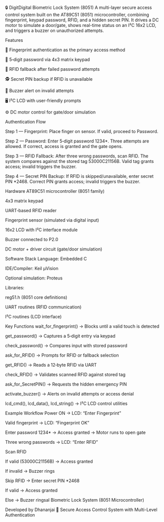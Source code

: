 🔒 DigitDigital Biometric Lock System (8051)
A multi-layer secure access control system built on the AT89C51 (8051) microcontroller, combining fingerprint, keypad password, RFID, and a hidden secret PIN. It drives a DC motor to simulate a door/gate, shows real-time status on an I²C 16x2 LCD, and triggers a buzzer on unauthorized attempts.

Features

🔐 Fingerprint authentication as the primary access method

🔢 5‑digit password via 4x3 matrix keypad

📶 RFID fallback after failed password attempts

🕵️ Secret PIN backup if RFID is unavailable

🔔 Buzzer alert on invalid attempts

🖥️ I²C LCD with user-friendly prompts

⚙️ DC motor control for gate/door simulation

Authentication Flow

Step 1 — Fingerprint: Place finger on sensor. If valid, proceed to Password.

Step 2 — Password: Enter 5‑digit password 1234*. Three attempts are allowed. If correct, access is granted and the gate opens.

Step 3 — RFID Fallback: After three wrong passwords, scan RFID. The system compares against the stored tag 53000C21156B. Valid tag grants access; invalid triggers the buzzer.

Step 4 — Secret PIN Backup: If RFID is skipped/unavailable, enter secret PIN *2468. Correct PIN grants access; invalid triggers the buzzer.

Hardware
AT89C51 microcontroller (8051 family)

4x3 matrix keypad

UART‑based RFID reader

Fingerprint sensor (simulated via digital input)

16x2 LCD with I²C interface module

Buzzer connected to P2.0

DC motor + driver circuit (gate/door simulation)

Software Stack
Language: Embedded C

IDE/Compiler: Keil µVision

Optional simulation: Proteus

Libraries:

reg51.h (8051 core definitions)

UART routines (RFID communication)

I²C routines (LCD interface)

Key Functions
wait_for_fingerprint() → Blocks until a valid touch is detected

get_password() → Captures a 5‑digit entry via keypad

check_password() → Compares input with stored password

ask_for_RFID() → Prompts for RFID or fallback selection

get_RFID() → Reads a 12‑byte RFID via UART

check_RFID() → Validates scanned RFID against stored tag

ask_for_SecretPIN() → Requests the hidden emergency PIN

activate_buzzer() → Alerts on invalid attempts or access denial

lcd_cmd(), lcd_data(), lcd_string() → I²C LCD control utilities

Example Workflow
Power ON → LCD: “Enter Fingerprint”

Valid fingerprint → LCD: “Fingerprint OK”

Enter password 1234* → Access granted → Motor runs to open gate

Three wrong passwords → LCD: “Enter RFID”

Scan RFID

If valid (53000C21156B) → Access granted

If invalid → Buzzer rings

Skip RFID → Enter secret PIN *2468

If valid → Access granted

Else → Buzzer ringsal Biometric Lock System (8051 Microcontroller)



Developed by Dhananjai
📌 Secure Access Control System with Multi-Level Authentication
